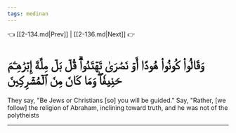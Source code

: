 ```yaml
---
tags: medinan
---
```


👈 [[2-134.md|Prev]] | [[2-136.md|Next]] 👉

# وَقَالُواْ كُونُواْ هُودًا أَوۡ نَصَٰرَىٰ تَهۡتَدُواْۗ قُلۡ بَلۡ مِلَّةَ إِبۡرَٰهِـۧمَ حَنِيفٗاۖ وَمَا كَانَ مِنَ ٱلۡمُشۡرِكِينَ

They say, "Be Jews or Christians [so] you will be guided." Say, "Rather, [we follow] the religion of Abraham, inclining toward truth, and he was not of the polytheists

---


